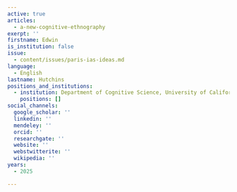 ```yaml
---
active: true
articles:
  - a-new-cognitive-ethnography
exerpt: ''
firstname: Edwin
is_institution: false
issue:
  - content/issues/paris-ias-ideas.md
language:
  - English
lastname: Hutchins
positions_and_institutions:
  - institution: Department of Cognitive Science, University of California San Diego
    positions: []
social_channels:
  google_scholar: ''
  linkedin: ''
  mendeley: ''
  orcid: ''
  researchgate: ''
  website: ''
  webstwitterite: ''
  wikipedia: ''
years:
  - 2025

---
```


